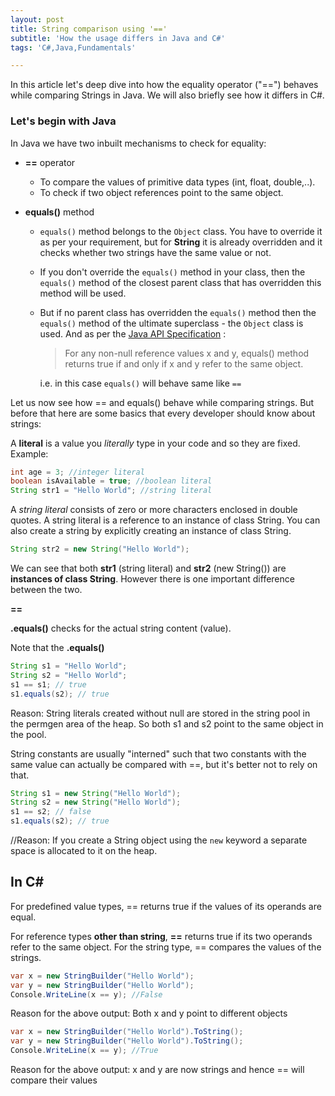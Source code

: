 ```yaml
---
layout: post
title: String comparison using '=='
subtitle: 'How the usage differs in Java and C#'
tags: 'C#,Java,Fundamentals'

---
```


In this article let's deep dive into how the equality operator ("==") behaves while comparing Strings in Java. We will also briefly see how it differs in C#.

### Let's begin with Java
In Java we have two inbuilt mechanisms to check for equality:

 - **==** operator  
 
	* To compare the values of primitive data types (int, float, double,..). 
	 * To check if two object references point to the same object.  
	 
 -  **equals()** method
	 - `equals()` method belongs to the `Object` class. You have to override it as per your requirement, but for **String** it is already overridden and it checks whether two strings have the same value or not.
	 * If you don't override the `equals()` method in your class, then the `equals()` method of the closest parent class that has overridden this method will be used.
	 * But if no parent class has overridden the `equals()` method then the `equals()` method of the ultimate superclass - the `Object` class is used. And as per the [Java API Specification](https://docs.oracle.com/javase/10/docs/api/java/lang/Object.html#equals%28java.lang.Object%29) : 
		 > For any non-null reference values x and y, equals() method returns true if and only if x and y refer to the same object.  

		i.e. in this case `equals()` will behave same like `==` 

Let us now see how == and equals() behave while comparing strings. But before that here are some basics that every developer should know about strings:  

A **literal** is a value you _literally_ type in your code and so they are fixed. Example:
~~~java
int age = 3; //integer literal
boolean isAvailable = true; //boolean literal
String str1 = "Hello World"; //string literal
~~~

A _string literal_ consists of zero or more characters enclosed in double quotes. A string literal is a reference to an instance of class String.
You can also create a string by explicitly creating an instance of class String.  
~~~java
String str2 = new String("Hello World");   
~~~
We can see that both **str1** (string literal) and **str2** (new String()) are **instances of class String**. However there is one important difference between the two.
 





**==** 

**.equals()** checks for the actual string content (value).

  

Note that the **.equals()** 

~~~java
String s1 = "Hello World";    
String s2 = "Hello World";    
s1 == s1; // true    
s1.equals(s2); // true
~~~

Reason: String literals created without null are stored in the string pool in the permgen area of the heap. So both s1 and s2 point to the same object in the pool.

String constants are usually "interned" such that two constants with the same value can actually be compared with ==, but it's better not to rely on that.

  
~~~java
String s1 = new String("Hello World");    
String s2 = new String("Hello World");    
s1 == s2; // false    
s1.equals(s2); // true
~~~
  

//Reason: If you create a String object using the `new` keyword a separate space is allocated to it on the heap.

  

## In C#

For predefined value types, == returns true if the values of its operands are equal.

For reference types **other than string**, **==** returns true if its two operands refer to the same object. For the string type, == compares the values of the strings.

~~~csharp
var x = new StringBuilder("Hello World");    
var y = new StringBuilder("Hello World");    
Console.WriteLine(x == y); //False
~~~
  Reason for the above output: Both x and y point to different objects

~~~csharp
var x = new StringBuilder("Hello World").ToString();    
var y = new StringBuilder("Hello World").ToString();
Console.WriteLine(x == y); //True
~~~

  Reason for the above output: x and y are now strings and hence == will compare their values




